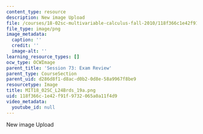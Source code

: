 ```yaml
---
content_type: resource
description: New image Upload
file: /courses/18-02sc-multivariable-calculus-fall-2010/118f366c1e42f91f9732065a0a11f4d9_MIT18_02SC_L24Brds_19a.png
file_type: image/png
image_metadata:
  caption: ''
  credit: ''
  image-alt: ''
learning_resource_types: []
ocw_type: OCWImage
parent_title: 'Session 73: Exam Review'
parent_type: CourseSection
parent_uid: d286d8f1-d8ac-d0b2-0d8e-58a9967f8be9
resourcetype: Image
title: MIT18_02SC_L24Brds_19a.png
uid: 118f366c-1e42-f91f-9732-065a0a11f4d9
video_metadata:
  youtube_id: null
---
```

New image Upload

